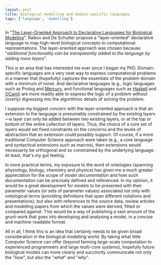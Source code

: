 ```yaml
---
layout: post
title: Biological modelling and domain-specific languages
tags: ['language', 'modelling']
---
```


In "<a href="http://dx.doi.org/10.1371/journal.pcbi.1002521">The Layer-Oriented
Approach to Declarative Languages for Biological Modeling</a>", Raikov and De
Schutter propose a "layer-oriented" declarative language to map high-level
biological concepts to computational representations. The layer-oriented
approach was chosen because "*additional functionality can be transparently
added to the language by adding more layers*".

This is an area that has interested me ever since I began my PhD.
Domain-specific languages are a very neat way to express computational problems
in a manner that (hopefully) captures the essentials of the problem domain with
a minimum of noise. And declarative languages (e.g., logic languages such as
Prolog and <a href="http://www.mercurylang.org/">Mercury</a>, and
functional languages such as <a href="http://www.haskell.org/">Haskell</a> and
<a href="http://caml.inria.fr/ocaml/">OCaml</a>) are more readily able to
express the logic of a problem without (overly) digressing into the algorithmic
details of solving the problem.

I suppose my biggest concern with the layer-oriented approach is that an
extension to the language is presumably constrained by the existing
layers&mdash;a layer can only be added between two existing layers, or at the
top or bottom of the entire collection of layers. Thus, the choice of a core
set of layers would set fixed constraints on the concerns and the levels of
abstraction that an extension could possibly support. Of course, if a more
traditional Computer Science approach were taken (e.g., a core language and
syntactical extensions such as macros), then extensions would necessarily be
orthogonal and so constrained by the underlying language. At least, that's my
gut feeling.

In more practical terms, my exposure to the word of ontologies (spanning
physiology, biology, chemistry and physics) has given me a much greater
appreciation for the scope of *model documentation* and how such
documentation can be precisely defined and referenced. In my opinion, it would
be a great development for models to be presented with their parameter values
(or sets of parameter values) associated not only with ontological terms
(providing definitions that span different notations and presentations), but
also with references to the source data, review articles and modelling papers
from which the values were derived, fitted or compared against. This would be
a way of publishing a vast amount of the grunt-work that goes into developing
and analysing a model, in a concise and machine-readable format.

All in all, I think this is an idea that certainly needs to be given broad
consideration in the biological modelling world. By taking what little Computer
Science can offer (beyond farming large-scale computation to experienced
programmers and large multi-core systems), hopefully future biological models
can more clearly and succinctly communicate not only the "*how*", but
also the "*what*" and "*why*".
